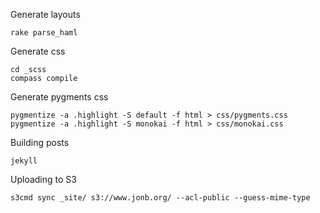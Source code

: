 Generate layouts

    rake parse_haml

Generate css

    cd _scss
    compass compile

Generate pygments css

    pygmentize -a .highlight -S default -f html > css/pygments.css
    pygmentize -a .highlight -S monokai -f html > css/monokai.css

Building posts

    jekyll

Uploading to S3

    s3cmd sync _site/ s3://www.jonb.org/ --acl-public --guess-mime-type